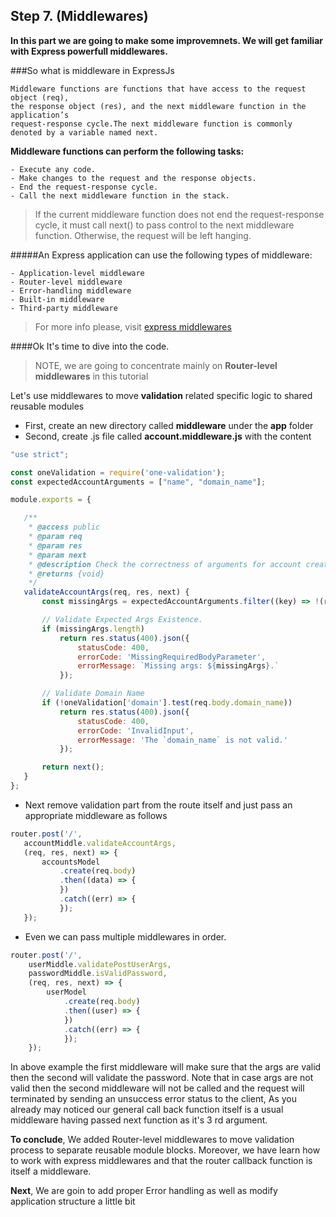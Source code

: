 ## Step 7. (Middlewares)

__In this part we are going to make some improvemnets. We will get familiar with Express powerfull middlewares.__

###So what is middleware in ExpressJs
```
Middleware functions are functions that have access to the request object (req),
the response object (res), and the next middleware function in the application’s
request-response cycle.The next middleware function is commonly denoted by a variable named next.
```

__Middleware functions can perform the following tasks:__

    - Execute any code.
    - Make changes to the request and the response objects.
    - End the request-response cycle.
    - Call the next middleware function in the stack.
    
>If the current middleware function does not end the request-response cycle, it must call next() to pass control to the next middleware function. Otherwise, the request will be left hanging.


#####An Express application can use the following types of middleware:

    - Application-level middleware
    - Router-level middleware
    - Error-handling middleware
    - Built-in middleware
    - Third-party middleware


>For more info please, visit  [express middlewares](https://expressjs.com/en/guide/using-middleware.html)





####Ok It's time to dive into the code.
> NOTE, we are going to concentrate mainly on __Router-level middlewares__ in this tutorial


Let's use middlewares to move __validation__ related specific logic to shared reusable modules
 - First, create an new directory called __middleware__ under the __app__ folder
 - Second, create .js file called __account.middleware.js__ with the content
 ```javascript
"use strict";

const oneValidation = require('one-validation');
const expectedAccountArguments = ["name", "domain_name"];

module.exports = {

    /**
     * @access public
     * @param req
     * @param res
     * @param next
     * @description Check the correctness of arguments for account creation.
     * @returns {void}
     */
    validateAccountArgs(req, res, next) {
        const missingArgs = expectedAccountArguments.filter((key) => !(req.body[key] || req.body[key] === 0) );

        // Validate Expected Args Existence.
        if (missingArgs.length)
            return res.status(400).json({
                statusCode: 400,
                errorCode: 'MissingRequiredBodyParameter',
                errorMessage: `Missing args: ${missingArgs}.`
            });

        // Validate Domain Name
        if (!oneValidation['domain'].test(req.body.domain_name))
            return res.status(400).json({
                statusCode: 400,
                errorCode: 'InvalidInput',
                errorMessage: 'The `domain_name` is not valid.'
            });

        return next();
    }
};
``` 

 - Next remove validation part from the route itself and just pass an appropriate middleware as follows
  
 ```javascript
router.post('/',
    accountMiddle.validateAccountArgs,
    (req, res, next) => {
        accountsModel
            .create(req.body)
            .then((data) => {
            })
            .catch((err) => {
            });
    });
```

 - Even we can pass multiple middlewares in order. 
 
 ```javascript
 router.post('/',
     userMiddle.validatePostUserArgs,
     passwordMiddle.isValidPassword,
     (req, res, next) => {
         userModel
             .create(req.body)
             .then((user) => {
             })
             .catch((err) => {
             });
     });
```

In above example the first middleware will make sure that the args are valid then the second will validate the password.
Note that in case args are not valid then the second middleware will not be called and the request will terminated by sending an unsuccess error status to the client,
As you already may noticed our general call back function itself is a usual middleware having passed next function as it's 3 rd argument.




__To conclude__,
 We added Router-level middlewares to move validation process to separate reusable module blocks.
 Moreover, we have learn how to work with express middlewares and that the router callback function is itself a middleware.
 
 
__Next__,
We are goin to add proper Error handling as well as modify application structure a little bit